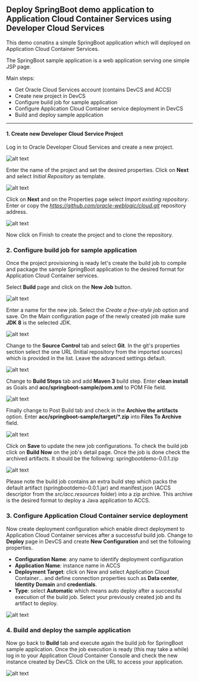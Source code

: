 ## Deploy SpringBoot demo application to Application Cloud Container Services using Developer Cloud Services ##

This demo conatins a simple SpringBoot application which will deployed on Application Cloud Container Services.

The SpringBoot sample application is a web application serving one simple JSP page.

Main steps:

- Get Oracle Cloud Services account (contains DevCS and ACCS)
- Create new project in DevCS
- Configure build job for sample application
- Configure Application Cloud Container service deployment in DevCS
- Build and deploy sample application

----------

#### 1. Create new Developer Cloud Service Project ####

Log in to Oracle Developer Cloud Services and create a new project.

![alt text](https://github.com/oracle-weblogic/cloud/blob/master/acc/springboot-sample/md.resources/new.project.png "Create new Developer Clod Service project")

Enter the name of the project and set the desired properties. Click on **Next** and select *Initial Repository* as template.

![alt text](https://github.com/oracle-weblogic/cloud/blob/master/acc/springboot-sample/md.resources/select.template.png "Template selection")

Click on **Next** and on the Properties page select *Import existing repository*.
Enter or copy the *https://github.com/oracle-weblogic/cloud.git* repository address.

![alt text](https://github.com/oracle-weblogic/cloud/blob/master/acc/springboot-sample/md.resources/import.repository.png "Import external repository")

Now click on Finish to create the project and to clone the repository.

### 2. Configure build job for sample application ###

Once the project provisioning is ready let's create the build job to compile and package the sample SpringBoot application to the desired format for Application Cloud Container services.

Select **Build** page and click on the **New Job** button.

![alt text](https://github.com/oracle-weblogic/cloud/blob/master/acc/springboot-sample/md.resources/new.job.png "Create new build job")

Enter a name for the new job. Select the *Create a free-style job* option and save.
On the Main configuration page of the newly created job make sure **JDK 8** is the selected JDK.

![alt text](https://github.com/oracle-weblogic/cloud/blob/master/acc/springboot-sample/md.resources/job.main.png "Configure job")

Change to the **Source Control** tab and select **Git**. In the git's properties section select the one URL (Initial repository from the imported sources) which is provided in the list. Leave the advanced settings default.

![alt text](https://github.com/oracle-weblogic/cloud/blob/master/acc/springboot-sample/md.resources/job.source.control.png "Configure job")

Change to **Build Steps** tab and add **Maven 3** build step. Enter **clean install** as Goals and **acc/springboot-sample/pom.xml** to POM File field.

![alt text](https://github.com/oracle-weblogic/cloud/blob/master/acc/springboot-sample/md.resources/job.build.steps.png "Configure job")

Finally change to Post Build tab and check in the **Archive the artifacts** option. Enter **acc/springboot-sample/target/\*.zip** into **Files To Archive** field.

![alt text](https://github.com/oracle-weblogic/cloud/blob/master/acc/springboot-sample/md.resources/job.post.build.png "Configure job")

Click on **Save** to update the new job configurations. To check the build job click on **Build Now** on the job's detail page. Once the job is done check the archived artifacts. It should be the following: springbootdemo-0.0.1.zip

![alt text](https://github.com/oracle-weblogic/cloud/blob/master/acc/springboot-sample/md.resources/build.artifacts.png "Build job")

Please note the build job contains an extra build step which packs the default artifact (springbootdemo-0.0.1.jar) and manifest.json (ACCS descriptor from the *src/acc.resources* folder) into a zip archive. This archive is the desired format to deploy a Java application to ACCS.

### 3. Configure Application Cloud Container service deployment ###

Now create deployment configuration which enable direct deployment to Application Cloud Container services after a successful build job.
Change to **Deploy** page in DevCS and create **New Configuration** and set the following properties.

- **Configuration Name**: any name to identify deployment configuration
- **Application Name**: instance name in ACCS
- **Deployment Target**: click on New and select Application Cloud Container... and define connection properties such as **Data center**, **Identity Domain** and **credentials**. 
- **Type**: select **Automatic** which means auto deploy after a successful execution of the build job. Select your previously created job and its artifact to deploy.

![alt text](https://github.com/oracle-weblogic/cloud/blob/master/acc/springboot-sample/md.resources/deploy.config.png "Deployment Configuration")

### 4. Build and deploy the sample application ###

Now go back to **Build** tab and execute again the build job for SpringBoot sample application. Once the job execution is ready (this may take a while) log in to your Application Cloud Container Console and check the new instance created by DevCS. Click on the URL to access your application.

![alt text](https://github.com/oracle-weblogic/cloud/blob/master/acc/springboot-sample/md.resources/acc.console.png "ACC Console")